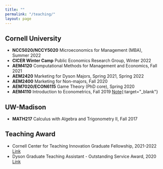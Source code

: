 ```yaml
---
title: ""
permalink: "/teaching/"
layout: page
---
```


## Cornell University

- **NCC5020/NCCY5020** Microeconomics for Management (MBA), Summer 2022 
- **CICER Winter Camp** Public Economics Research Group, Winter 2022 
- **AEM4120** Computational Methods for Management and Economics, Fall 2021
- **AEM2420** Marketing for Dyson Majors, Spring 2021, Spring 2022
- **AEM2400** Marketing for Non-majors, Fall 2020
- **AEM7020/ECON6115** Game Theory (PhD core), Spring 2020
- **AEM4110** Introduction to Econometrics, Fall 2019 [Note](https://www.dropbox.com/sh/5l1nq634t81b6j4/AABaPofG6Fat6jJezfecAnd-a?dl=0){:target="_blank"}

## UW-Madison

- **MATH217** Calculus with Algebra and Trigonometry II, Fall 2017

## Teaching Award

- Cornell Center for Teaching Innovation Graduate Fellowship, 2021-2022 [Link](https://teaching.cornell.edu/grants-awards/graduate-students-postdoctoral-fellows)
- Dyson Graduate Teaching Assistant - Outstanding Service Award, 2020 [Link](https://business.cornell.edu/hub/2020/06/22/dyson-2020-award-recipients/)
